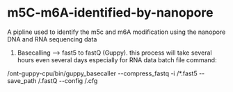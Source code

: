 # m5C-m6A-identified-by-nanopore
A pipline used to identify the m5c and m6A modification using the nanopore DNA and RNA sequencing data

1. Basecalling --> fast5 to fastQ (Guppy). this process will take several hours even several days especially for RNA data
batch file command:

/ont-guppy-cpu/bin/guppy_basecaller --compress_fastq -i  /*.fast5 --save_path /.fastQ --config /.cfg



